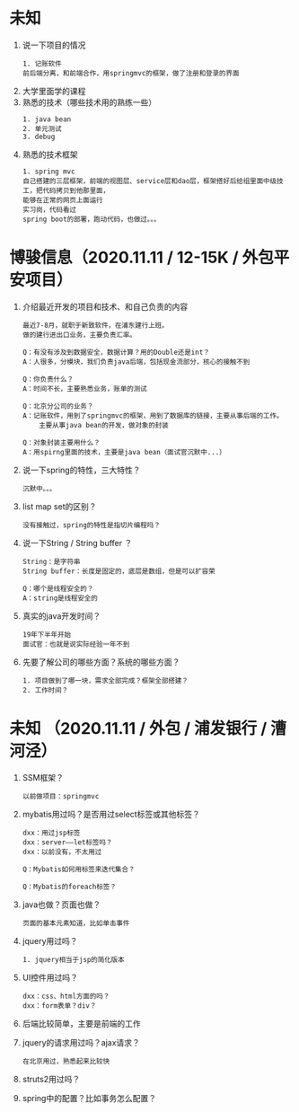 # 未知
1. 说一下项目的情况  
    ```
    1. 记账软件  
    前后端分离，和前端合作，用springmvc的框架，做了注册和登录的界面
    ```
2. 大学里面学的课程
3. 熟悉的技术（哪些技术用的熟练一些）
    ```
    1. java bean
    2. 单元测试
    3. debug
    ```
4. 熟悉的技术框架
    ```
    1. spring mvc
    自己搭建的三层框架，前端的视图层、service层和dao层，框架搭好后给组里面中级技工，把代码拷贝到他那里面，
    能够在正常的网页上面运行
    实习岗，代码看过
    spring boot的部署，跑动代码，也做过。。。
    ``` 

# 博骏信息（2020.11.11 / 12-15K / 外包平安项目） 
1. 介绍最近开发的项目和技术、和自己负责的内容
    ```
    最近7-8月，就职于新致软件，在浦东建行上班。
    做的建行进出口业务，主要负责汇率。

    Q：有没有涉及到数据安全，数据计算？用的Double还是int？
    A：人很多，分模块，我们负责java后端，包括现金流部分，核心的接触不到

    Q：你负责什么？
    A：时间不长，主要熟悉业务，账单的测试

    Q：北京分公司的业务？
    A：记账软件，用到了springmvc的框架，用到了数据库的链接，主要从事后端的工作。
        主要从事java bean的开发，做对象的封装

    Q：对象封装主要用什么？
    A：用spirng里面的技术，主要是java bean（面试官沉默中...）
    ```
2. 说一下spring的特性，三大特性？
    ```
    沉默中。。。
    ```
3. list map set的区别？
    ```
    没有接触过，spring的特性是指切片编程吗？
    ```
4. 说一下String / String buffer ？
    ```
    String：是字符串
    String buffer：长度是固定的，底层是数组，但是可以扩容荣

    Q：哪个是线程安全的？
    A：string是线程安全的
    ```
5. 真实的java开发时间？
    ```
    19年下半年开始
    面试官：也就是说实际经验一年不到
    ```
6. 先要了解公司的哪些方面？系统的哪些方面？
    ```
    1. 项目做到了哪一块，需求全部完成？框架全部搭建？
    2. 工作时间？
    ```

# 未知 （2020.11.11 / 外包 / 浦发银行 / 漕河泾）
1. SSM框架？
    ```
    以前做项目：springmvc
    ```
2. mybatis用过吗？是否用过select标签或其他标签？
    ```
    dxx：用过jsp标签
    dxx：server——let标签吗？
    dxx：以前没有，不太用过

    Q：Mybatis如何用标签来迭代集合？

    Q：Mybatis的foreach标签？
    ```
3. java也做？页面也做？
    ```
    页面的基本元素知道，比如单击事件
    ```
4. jquery用过吗？
    ```
    1. jquery相当于jsp的简化版本
    ```

5. UI控件用过吗？
    ```
    dxx：css、html方面的吗？
    dxx：form表单？div？
    ```
6. 后端比较简单，主要是前端的工作

7. jquery的请求用过吗？ajax请求？
    ```
    在北京用过，熟悉起来比较快
    ```
8. struts2用过吗？

9. spring中的配置？比如事务怎么配置？